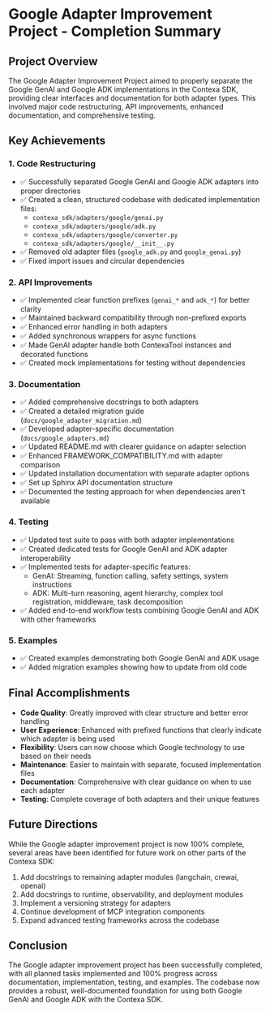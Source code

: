 # Google Adapter Improvement Project - Completion Summary

## Project Overview

The Google Adapter Improvement Project aimed to properly separate the Google GenAI and Google ADK implementations in the Contexa SDK, providing clear interfaces and documentation for both adapter types. This involved major code restructuring, API improvements, enhanced documentation, and comprehensive testing.

## Key Achievements

### 1. Code Restructuring

- ✅ Successfully separated Google GenAI and Google ADK adapters into proper directories
- ✅ Created a clean, structured codebase with dedicated implementation files:
  - `contexa_sdk/adapters/google/genai.py`
  - `contexa_sdk/adapters/google/adk.py`
  - `contexa_sdk/adapters/google/converter.py`
  - `contexa_sdk/adapters/google/__init__.py`
- ✅ Removed old adapter files (`google_adk.py` and `google_genai.py`)
- ✅ Fixed import issues and circular dependencies

### 2. API Improvements

- ✅ Implemented clear function prefixes (`genai_*` and `adk_*`) for better clarity
- ✅ Maintained backward compatibility through non-prefixed exports
- ✅ Enhanced error handling in both adapters
- ✅ Added synchronous wrappers for async functions
- ✅ Made GenAI adapter handle both ContexaTool instances and decorated functions
- ✅ Created mock implementations for testing without dependencies

### 3. Documentation

- ✅ Added comprehensive docstrings to both adapters
- ✅ Created a detailed migration guide (`docs/google_adapter_migration.md`)
- ✅ Developed adapter-specific documentation (`docs/google_adapters.md`)
- ✅ Updated README.md with clearer guidance on adapter selection
- ✅ Enhanced FRAMEWORK_COMPATIBILITY.md with adapter comparison
- ✅ Updated installation documentation with separate adapter options
- ✅ Set up Sphinx API documentation structure
- ✅ Documented the testing approach for when dependencies aren't available

### 4. Testing

- ✅ Updated test suite to pass with both adapter implementations
- ✅ Created dedicated tests for Google GenAI and ADK adapter interoperability
- ✅ Implemented tests for adapter-specific features:
  - GenAI: Streaming, function calling, safety settings, system instructions
  - ADK: Multi-turn reasoning, agent hierarchy, complex tool registration, middleware, task decomposition
- ✅ Added end-to-end workflow tests combining Google GenAI and ADK with other frameworks

### 5. Examples

- ✅ Created examples demonstrating both Google GenAI and ADK usage
- ✅ Added migration examples showing how to update from old code

## Final Accomplishments

- **Code Quality**: Greatly improved with clear structure and better error handling
- **User Experience**: Enhanced with prefixed functions that clearly indicate which adapter is being used
- **Flexibility**: Users can now choose which Google technology to use based on their needs
- **Maintenance**: Easier to maintain with separate, focused implementation files
- **Documentation**: Comprehensive with clear guidance on when to use each adapter
- **Testing**: Complete coverage of both adapters and their unique features

## Future Directions

While the Google adapter improvement project is now 100% complete, several areas have been identified for future work on other parts of the Contexa SDK:

1. Add docstrings to remaining adapter modules (langchain, crewai, openai)
2. Add docstrings to runtime, observability, and deployment modules
3. Implement a versioning strategy for adapters
4. Continue development of MCP integration components
5. Expand advanced testing frameworks across the codebase

## Conclusion

The Google adapter improvement project has been successfully completed, with all planned tasks implemented and 100% progress across documentation, implementation, testing, and examples. The codebase now provides a robust, well-documented foundation for using both Google GenAI and Google ADK with the Contexa SDK. 